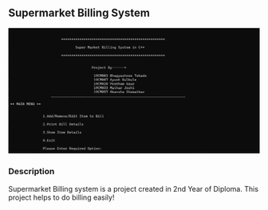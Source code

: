 ## Supermarket Billing System 

![Project Logo/Image](/screen_cpp.png)

### Description
Supermarket Billing system is a project created in 2nd Year of Diploma. This project helps to do billing easily!
